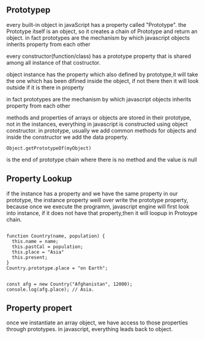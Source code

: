 <h2>Prototypep</h2>
<p>every built-in object in javaScript has a property called "Prototype".
the Prototype itself is an object, so it creates a chain of Prototype and return an object.
in fact prototypes are the mechanism by which javascript objects inherits property from each other</p>
<p>every constructor(function/class) has a prototype property that is shared among all instance of that costructor.</p>
<p>object instance has the property which also defined by prototype,it will take the one which has been difined inside the object, if not there then it will look outside if it is there in property
</p>
<p>in fact prototypes are the mechanism by which javascript objects inherits property from each other</p>
<p>methods and properties of arrays or objects are stored in their prototype, not in the instances, everything in javascript is constructed using object constructor.
in prototype, usually we add common methods for objects and inside the constructor we add the data property.</p>
<span><code>Object.getPrototypeOf(myObject)</code></span><p> is the end of prototype chain where there is no method and the value is null</p>
<h2>Property Lookup</h2>
<p>if the instance has a property and we have the same property in our prototype, the instance property weill over write the prototype property, because once we execute the programm, javascript engine will first look into instance, if it does not have that property,then it will loopup in Protoype chain.</p>

<code>
function Country(name, population) {
  this.name = name;
  this.pastCal = population;
  this.place = "Asia"
  this.present;
}
Country.prototype.place = "on Earth";

const afg = new Country("Afghanistan", 12000);
console.log(afg.place); // Asia.
</code>

<h2>Property propert</h2>
<p>once we instantiate an array object, we have access to those properties through prototypes.
in javascript, everything leads back to object.</p>
